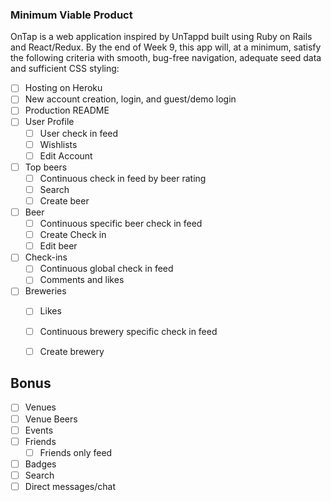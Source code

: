 ### Minimum Viable Product

OnTap is a web application inspired by UnTappd built using Ruby on Rails and React/Redux. By the end of Week 9, this app will, at a minimum, satisfy the following criteria with smooth, bug-free navigation, adequate seed data and sufficient CSS styling:

- [ ] Hosting on Heroku
- [ ] New account creation, login, and guest/demo login
- [ ] Production README
- [ ] User Profile
  - [ ] User check in feed
  - [ ] Wishlists
  - [ ] Edit Account
- [ ] Top beers
  - [ ] Continuous check in feed by beer rating
  - [ ] Search
  - [ ] Create beer
- [ ] Beer
  - [ ] Continuous specific beer check in feed
  - [ ] Create Check in
  - [ ] Edit beer
- [ ] Check-ins
  - [ ] Continuous global check in feed
  - [ ] Comments and likes
- [ ] Breweries
  - [ ] Likes
  - [ ] Continuous brewery specific check in feed
  - [ ] Create brewery



## Bonus

- [ ] Venues
- [ ] Venue Beers
- [ ] Events
- [ ] Friends
  - [ ] Friends only feed
- [ ] Badges
- [ ] Search
- [ ] Direct messages/chat
